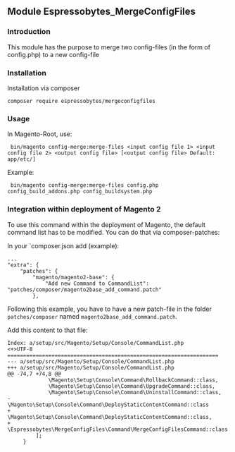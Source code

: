 
## Module Espressobytes_MergeConfigFiles

### Introduction

This module has the purpose to merge two config-files (in the form of config.php) to a new config-file 

### Installation

Installation via composer

    composer require espressobytes/mergeconfigfiles

### Usage

In Magento-Root, use:

     bin/magento config-merge:merge-files <input config file 1> <input config file 2> <output config file> [<output config file> Default: app/etc/]

Example:

     bin/magento config-merge:merge-files config.php config_build_addons.php config_buildsystem.php

### Integration within deployment of Magento 2

To use this command within the deployment of Magento, the default command list has to be modified.
You can do that via composer-patches:

In your `composer.json add (example):

    ...
    "extra": {
        "patches": {
            "magento/magento2-base": {
                "Add new Command to CommandList": "patches/composer/magento2base_add_command.patch"
            },


Following this example, you have to have a new patch-file in the folder `patches/composer` named `magento2base_add_command.patch`.

Add this content to that file:

    Index: a/setup/src/Magento/Setup/Console/CommandList.php
    <+>UTF-8
    ===================================================================
    --- a/setup/src/Magento/Setup/Console/CommandList.php
    +++ a/setup/src/Magento/Setup/Console/CommandList.php
    @@ -74,7 +74,8 @@
                 \Magento\Setup\Console\Command\RollbackCommand::class,
                 \Magento\Setup\Console\Command\UpgradeCommand::class,
                 \Magento\Setup\Console\Command\UninstallCommand::class,
    -            \Magento\Setup\Console\Command\DeployStaticContentCommand::class
    +            \Magento\Setup\Console\Command\DeployStaticContentCommand::class,
    +            \Espressobytes\MergeConfigFiles\Command\MergeConfigFilesCommand::class
             ];
         }


